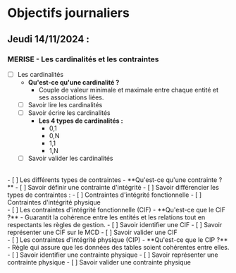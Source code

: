 # Objectifs journaliers

## Jeudi 14/11/2024 :

### MERISE - Les cardinalités et les contraintes

- [ ] Les cardinalités
  - **Qu'est-ce qu'une cardinalité ?**
    - Couple de valeur minimale et maximale entre chaque entité et ses associations liées.
  - [ ] Savoir lire les cardinalités
  - [ ] Savoir écrire les cardinalités
    - **Les 4 types de cardinalités :**
      - 0,1
      - 0,N
      - 1,1
      - 1,N
  - [ ] Savoir valider les cardinalités
<br>
- [ ] Les différents types de contraintes
  - **Qu'est-ce qu'une contrainte ?**
  - [ ] Savoir définir une contrainte d'intégrité
  - [ ] Savoir différencier les types de contraintes :
    - [ ] Contraintes d'intégrité fonctionnelle
    - [ ] Contraintes d'intégrité physique
<br>
- [ ] Les contraintes d'intégrité fonctionnelle (CIF)
  - **Qu'est-ce que le CIF ?**
    - Guarantit la cohérence entre les entités et les relations tout en respectants les règles de gestion.
  - [ ] Savoir identifier une CIF
  - [ ] Savoir représenter une CIF sur le MCD
  - [ ] Savoir valider une CIF
<br>
- [ ] Les contraintes d'intégrité physique (CIP)
  - **Qu'est-ce que le CIP ?**
    - Règle qui assure que les données des tables soient cohérentes entre elles.
  - [ ] Savoir identifier une contrainte physique
  - [ ] Savoir représenter une contrainte physique
  - [ ] Savoir valider une contrainte physique